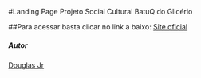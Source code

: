 #Landing Page Projeto Social Cultural BatuQ do Glicério

##Para acessar basta clicar no link a baixo:
[Site oficial](https://batuq-oficial.netlify.app/)



##### Autor
[Douglas Jr](https://github.com/DouglasFernandesDev/)